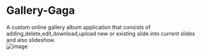 # Gallery-Gaga
A custom online gallery album application that consists of adding,delete,edit,download,upload new or existing slide into current slides  and also slideshow.  
![image](https://user-images.githubusercontent.com/72551003/176317131-103d41ba-f99e-44ed-b3d2-3c8a6e43bf65.png)
